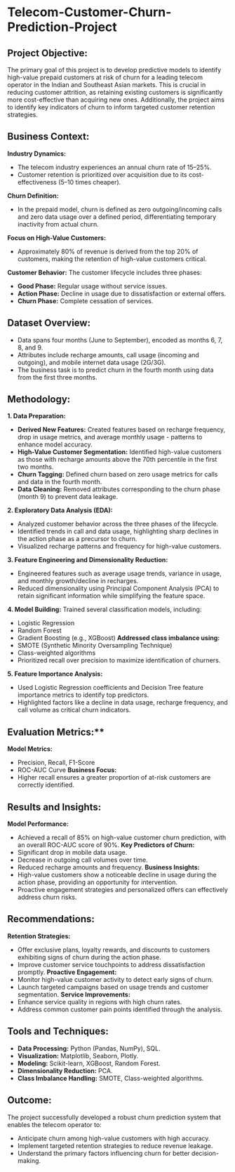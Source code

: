 # Telecom-Customer-Churn-Prediction-Project

## Project Objective:
The primary goal of this project is to develop predictive models to identify high-value prepaid customers at risk of churn for a leading telecom operator in the Indian and Southeast Asian markets. This is crucial in reducing customer attrition, as retaining existing customers is significantly more cost-effective than acquiring new ones. Additionally, the project aims to identify key indicators of churn to inform targeted customer retention strategies.

## Business Context:
**Industry Dynamics:**
- The telecom industry experiences an annual churn rate of 15–25%.
- Customer retention is prioritized over acquisition due to its cost-effectiveness (5–10 times cheaper).
  
**Churn Definition:**
- In the prepaid model, churn is defined as zero outgoing/incoming calls and zero data usage over a defined period, differentiating temporary inactivity from actual churn.
  
**Focus on High-Value Customers:**
- Approximately 80% of revenue is derived from the top 20% of customers, making the retention of high-value customers critical.
  
**Customer Behavior:**
The customer lifecycle includes three phases:
- **Good Phase:** Regular usage without service issues.
- **Action Phase:** Decline in usage due to dissatisfaction or external offers.
- **Churn Phase:** Complete cessation of services.
  
## Dataset Overview:
- Data spans four months (June to September), encoded as months 6, 7, 8, and 9.
- Attributes include recharge amounts, call usage (incoming and outgoing), and mobile internet data usage (2G/3G).
- The business task is to predict churn in the fourth month using data from the first three months.

## Methodology:
**1. Data Preparation:**

- **Derived New Features:** Created features based on recharge frequency, drop in usage metrics, and average monthly usage - patterns to enhance model accuracy.
- **High-Value Customer Segmentation:** Identified high-value customers as those with recharge amounts above the 70th percentile in the first two months.
- **Churn Tagging:** Defined churn based on zero usage metrics for calls and data in the fourth month.
- **Data Cleaning:** Removed attributes corresponding to the churn phase (month 9) to prevent data leakage.
  
**2. Exploratory Data Analysis (EDA):**
- Analyzed customer behavior across the three phases of the lifecycle.
- Identified trends in call and data usage, highlighting sharp declines in the action phase as a precursor to churn.
- Visualized recharge patterns and frequency for high-value customers.

**3. Feature Engineering and Dimensionality Reduction:**
- Engineered features such as average usage trends, variance in usage, and monthly growth/decline in recharges.
- Reduced dimensionality using Principal Component Analysis (PCA) to retain significant information while simplifying the feature space.

**4. Model Building:**
Trained several classification models, including:
- Logistic Regression
- Random Forest
- Gradient Boosting (e.g., XGBoost)
 **Addressed class imbalance using:**
- SMOTE (Synthetic Minority Oversampling Technique)
- Class-weighted algorithms
- Prioritized recall over precision to maximize identification of churners.

**5. Feature Importance Analysis:**
- Used Logistic Regression coefficients and Decision Tree feature importance metrics to identify top predictors.
- Highlighted factors like a decline in data usage, recharge frequency, and call volume as critical churn indicators.

## Evaluation Metrics:**
**Model Metrics:**
- Precision, Recall, F1-Score
- ROC-AUC Curve
**Business Focus:**
- Higher recall ensures a greater proportion of at-risk customers are correctly identified.

## Results and Insights:
**Model Performance:**
- Achieved a recall of 85% on high-value customer churn prediction, with an overall ROC-AUC score of 90%.
**Key Predictors of Churn:**
- Significant drop in mobile data usage.
- Decrease in outgoing call volumes over time.
- Reduced recharge amounts and frequency.
**Business Insights:**
- High-value customers show a noticeable decline in usage during the action phase, providing an opportunity for intervention.
- Proactive engagement strategies and personalized offers can effectively address churn risks.

## Recommendations:
**Retention Strategies:**
- Offer exclusive plans, loyalty rewards, and discounts to customers exhibiting signs of churn during the action phase.
- Improve customer service touchpoints to address dissatisfaction promptly.
**Proactive Engagement:**
- Monitor high-value customer activity to detect early signs of churn.
- Launch targeted campaigns based on usage trends and customer segmentation.
**Service Improvements:**
- Enhance service quality in regions with high churn rates.
- Address common customer pain points identified through the analysis.

## Tools and Techniques:
- **Data Processing:** Python (Pandas, NumPy), SQL.
- **Visualization:** Matplotlib, Seaborn, Plotly.
- **Modeling:** Scikit-learn, XGBoost, Random Forest.
- **Dimensionality Reduction:** PCA.
- **Class Imbalance Handling:** SMOTE, Class-weighted algorithms.

## Outcome:
The project successfully developed a robust churn prediction system that enables the telecom operator to:
- Anticipate churn among high-value customers with high accuracy.
- Implement targeted retention strategies to reduce revenue leakage.
- Understand the primary factors influencing churn for better decision-making.
